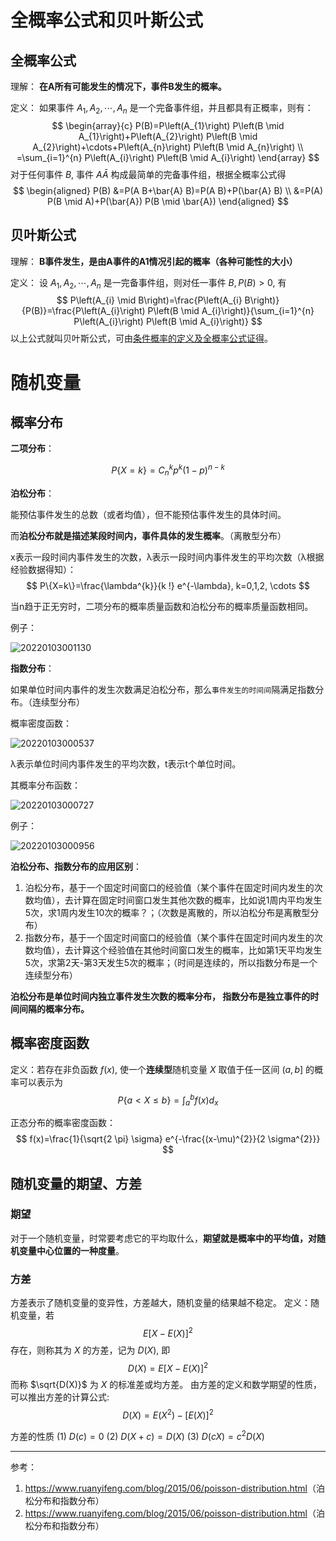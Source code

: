 <!--
 * @Description: 概率论与数理统计
 * @Version: 1.0
 * @Autor: xihuishaw
 * @Date: 2022-01-02 10:13:03
 * @LastEditors: xihuishaw
 * @LastEditTime: 2022-01-03 00:23:57
-->

# 全概率公式和贝叶斯公式

## 全概率公式

理解：
**在A所有可能发生的情况下，事件B发生的概率。**

定义：
如果事件 $A_{1}, A_{2}, \cdots, A_{n}$ 是一个完备事件组，并且都具有正概率，则有：
$$
\begin{array}{c}
P(B)=P\left(A_{1}\right) P\left(B \mid A_{1}\right)+P\left(A_{2}\right) P\left(B \mid A_{2}\right)+\cdots+P\left(A_{n}\right) P\left(B \mid A_{n}\right) \\
=\sum_{i=1}^{n} P\left(A_{i}\right) P\left(B \mid A_{i}\right)
\end{array}
$$
对于任何事件 $B,$ 事件 $A \bar{A}$ 构成最简单的完备事件组，根据全概率公式得
$$
\begin{aligned}
P(B) &=P(A B+\bar{A} B)=P(A B)+P(\bar{A} B) \\
&=P(A) P(B \mid A)+P(\bar{A}) P(B \mid \bar{A})
\end{aligned}
$$

## 贝叶斯公式 

理解：
**B事件发生，是由A事件的A1情况引起的概率（各种可能性的大小）**

定义：
设 $A_{1}, A_{2}, \cdots, A_{n}$ 是一完备事件组，则对任一事件 $B, P(B)>0,$ 有
$$
P\left(A_{i} \mid B\right)=\frac{P\left(A_{i} B\right)}{P(B)}=\frac{P\left(A_{i}\right) P\left(B \mid A_{i}\right)}{\sum_{i=1}^{n} P\left(A_{i}\right) P\left(B \mid A_{i}\right)}
$$
以上公式就叫贝叶斯公式，可由<u>条件概率的定义及全概率公式证得</u>。

# 随机变量

## 概率分布

**二项分布**：

$$
P\{X=k\}=C_{n}^{k} p^{k}(1-p)^{n-k}
$$

**泊松分布**：

能预估事件发生的总数（或者均值），但不能预估事件发生的具体时间。

而**泊松分布就是描述某段时间内，事件具体的发生概率**。（离散型分布）

x表示一段时间内事件发生的次数，λ表示一段时间内事件发生的平均次数（λ根据经验数据得知）：
$$
P\{X=k\}=\frac{\lambda^{k}}{k !} e^{-\lambda}, k=0,1,2, \cdots
$$

当n趋于正无穷时，二项分布的概率质量函数和泊松分布的概率质量函数相同。

例子：

![20220103001130](https://cdn.jsdelivr.net/gh/xihuishawpy/PicBad@main/blogs/pictures/20220103001130.png)


**指数分布**：

如果单位时间内事件的发生次数满足泊松分布，那么`事件发生的时间间`隔满足指数分布。（连续型分布）

概率密度函数：

![20220103000537](https://cdn.jsdelivr.net/gh/xihuishawpy/PicBad@main/blogs/pictures/20220103000537.png)

λ表示单位时间内事件发生的平均次数，t表示t个单位时间。

其概率分布函数：

![20220103000727](https://cdn.jsdelivr.net/gh/xihuishawpy/PicBad@main/blogs/pictures/20220103000727.png)

例子：

![20220103000956](https://cdn.jsdelivr.net/gh/xihuishawpy/PicBad@main/blogs/pictures/20220103000956.png)

**泊松分布、指数分布的应用区别**：

1. 泊松分布，基于一个固定时间窗口的经验值（某个事件在固定时间内发生的次数均值），去计算在固定时间窗口发生其他次数的概率，比如说1周内平均发生5次，求1周内发生10次的概率？；（次数是离散的，所以泊松分布是离散型分布）
2. 指数分布，基于一个固定时间窗口的经验值（某个事件在固定时间内发生的次数均值），去计算这个经验值在其他时间窗口发生的概率，比如第1天平均发生5次，求第2天-第3天发生5次的概率；（时间是连续的，所以指数分布是一个连续型分布）

**泊松分布是单位时间内独立事件发生次数的概率分布，
指数分布是独立事件的时间间隔的概率分布。**




## 概率密度函数

定义：若存在非负函数 $f(x)$, 使一个**连续型**随机变量 $X$ 取值于任一区间 $(a, b]$ 的概率可以表示为
$$
P\{a<X \leq b\}=\int_{a}^{b} f(x) d_{x}
$$

正态分布的概率密度函数：
$$
f(x)=\frac{1}{\sqrt{2 \pi} \sigma} e^{-\frac{(x-\mu)^{2}}{2 \sigma^{2}}}
$$

## 随机变量的期望、方差

### 期望

对于一个随机变量，时常要考虑它的平均取什么，**期望就是概率中的平均值，对随机变量中心位置的一种度量**。

### 方差

方差表示了随机变量的变异性，方差越大，随机变量的结果越不稳定。
定义：随机变量，若
$$
E[X-E(X)]^{2}
$$
存在，则称其为 $X$ 的方差，记为 $D(X),$ 即
$$
D(X)=E[X-E(X)]^{2}
$$
而称 $\sqrt{D(X)}$ 为 $X$ 的标准差或均方差。
由方差的定义和数学期望的性质，可以推出方差的计算公式:
$$
D(X)=E\left(X^{2}\right)-[E(X)]^{2}
$$

方差的性质
(1) $D(c)=0$
(2) $D(X+c)=D(X)$
(3) $D(c X)=c^{2} D(X)$


--- 
参考：

1. <https://www.ruanyifeng.com/blog/2015/06/poisson-distribution.html>（泊松分布和指数分布）
2. <https://www.ruanyifeng.com/blog/2015/06/poisson-distribution.html>（泊松分布和指数分布）
